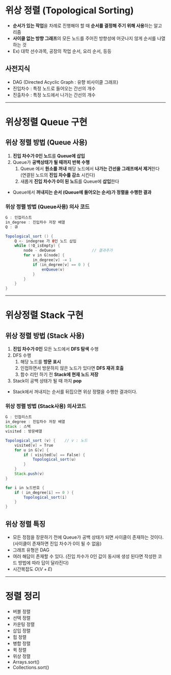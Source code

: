 # 위상 정렬 (Topological Sorting)

- **순서가 있는 작업**을 차례로 진행해야 할 때 **순서를 결정해 주기 위해 사용**하는 알고리즘
- **사이클 없는 방향 그래프**의 모든 노드를 주어진 방향성에 어긋나지 않게 순서를 나열하는 것
- Ex) 대학 선수과목, 공장의 작업 순서, 요리 순서, 등등

## 사전지식

- DAG (Directed Acyclic Graph : 유향 비사이클 그래프)
- 진입차수 : 특정 노드로 들어오는 간선의 개수
- 진출차수 : 특정 노드에서 나가는 간선의 개수

---

# 위상정렬 Queue 구현

## 위상 정렬 방법 (Queue 사용)

1. **진입 차수가 0인 노드**를 **Queue에 삽입**
2. Queue가 **공백상태가 될 때까지 반복 수행**
    1. Queue 에서 **원소를 꺼내** 해당 노드에서 **나가는 간선을 그래프에서 제거**한다  
    (연결된 노드의 **진입 차수를 감소** 시킨다)
    2. 새롭게 **진입 차수가 0이 된 노드**를 Queue에 **삽입**한다
- Queue에서 **꺼내지는 순서 (Queue에 들어오는 순서)가 정렬을 수행한 결과**

### 위상 정렬 방법 (Queue사용) 의사 코드

```java
G : 인접리스트
in_degree : 진입차수 저장 배열
Q : 큐

Topological_sort () {
	Q <- indegree 가 0인 노드 삽입
	while (!Q_isEmpty) {
		node - deQueue                // 결과추가
		for v in G[node] {
			in_degree[v] -= 1
			if (in_degree[v] == 0 ) {
				enQueue(v)
			}
		}
	}
}
```

---

# 위상정렬 Stack 구현

## 위상 정렬 방법 (Stack 사용)

1. **진입 차수가 0인** 모든 노드에서 **DFS 탐색** 수행
2. DFS 수행
    1. 해당 노드를 **방문 표시**
    2. 인접하면서 방문하지 않은 노드가 있다면 **DFS 재귀 호출**
    3. 함수 리턴 하기 전 **Stack에 현재 노드 저장**
3. Stack이 공백 상태가 될 때 까지 **pop**
- Stack에서 꺼내지는 순서를 뒤집으면 위상 정렬을 수행한 결과이다.

### 위상 정렬 방법 (Stack사용) 의사코드

```java
G : 인접리스트
in_degree : 진입차수 저장 배열
Stack : 스택
visited : 방문배열

Topological_sort (v) {    // v : 노드
	visited[v] = True
	for u in G[v] {
		if ( visited[u] == False) {
			Topological_sort(u)
		}
	}
	Stack.push(v)
}

for i in 노드번호 {
	if ( in_degree[i] == 0 ) {
		Topological_sort(i)
	}
}
```

## 위상 정렬 특징

- 모든 정점을 장문하기 전에 Queue가 공백 상태가 되면 사이클이 존재하는 것이다.  
(사이클이 존재하면 진입 차수가 0이 될 수 없음)
- 그래프 유형은 DAG
- 여러 해답이 존재할 수 있다.
(진입 차수가 0인 값이 동시에 생성 된다면 작성한 코드 방법에 따라 답이 달라진다)
- 시간복잡도 $O(V + E)$

---

# 정렬 정리

- 버블 정렬
- 선택 정렬
- 카운팅 정렬
- 삽입 정렬
- 힙 정렬
- 병합 정렬
- 퀵 정렬
- 위상 정렬
- Arrays.sort()
- Collections.sort()